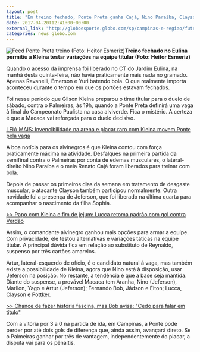 ```yaml
---
layout: post
title: "Em treino fechado, Ponte Preta ganha Cajá, Nino Paraíba, Clayson e Jeferson"
date: 2017-04-20T12:41:00+00:00
external_link: "http://globoesporte.globo.com/sp/campinas-e-regiao/futebol/times/ponte-preta/noticia/2017/04/em-treino-fechado-ponte-preta-ganha-caja-nino-paraiba-clayson-e-jeferson.html"
categories: news globo.com
---
```

 ![Feed Ponte Preta treino (Foto: Heitor Esmeriz)](http://s2.glbimg.com/kY5QvSBox6O_sZZ3hZ0z0TdFGGU=/0x0:1251x960/300x230/s.glbimg.com/es/ge/f/original/2017/04/20/ponte1.jpg "Feed Ponte Preta treino (Foto: Heitor Esmeriz)")**Treino fechado no&nbsp;Eulina permitiu a Kleina testar variações na equipe titular (Foto: Heitor Esmeriz)**

Quando o acesso da imprensa foi liberado no CT do Jardim Eulina, na manhã desta quinta-feira, não havia praticamente mais nada no gramado. Apenas Ravanelli, Emerson e Yuri batendo bola. O que realmente importa aconteceu durante o tempo em que os portões estavam fechados.

Foi nesse período que Gilson Kleina preparou o time titular para o duelo de sábado, contra o Palmeiras, às 19h, quando a Ponte Preta definirá uma vaga à final do Campeonato Paulista na casa alviverde. Fica o mistério. A certeza é que a Macaca vai reforçada para o duelo decisivo.&nbsp;

[LEIA MAIS:&nbsp;Invencibilidade na arena e placar raro com Kleina movem Ponte pela vaga](http://globoesporte.globo.com/sp/campinas-e-regiao/futebol/times/ponte-preta/noticia/2017/04/invencibilidade-na-arena-e-placar-raro-com-kleina-movem-ponte-pela-vaga.html)

A boa notícia para os alvinegros é que Kleina contou com força praticamente máxima na atividade. Desfalques na primeira partida da semifinal contra o Palmeiras por conta de edemas musculares, o lateral-direito Nino Paraíba e o meia Renato Cajá foram liberados para treinar com bola.&nbsp;

Depois de passar os primeiros dias da semana em tratamento de desgaste muscular, o atacante Clayson também participou normalmente. Outra novidade foi a presença de Jeferson, que foi liberado na última quarta para acompanhar o nascimento da filha Sophia.

[\>\> Papo com Kleina e fim de jejum: Lucca retoma padrão com gol contra Verdão](http://globoesporte.globo.com/sp/campinas-e-regiao/futebol/times/ponte-preta/noticia/2017/04/papo-com-kleina-e-fim-de-jejum-lucca-retoma-padrao-com-gol-contra-verdao.html)

Assim, o comandante alvinegro ganhou mais opções para armar a equipe. Com privacidade, ele testou alternativas e variações táticas na equipe titular. A principal dúvida fica em relação ao substituto de Reynaldo, suspenso por três cartões amarelos.

Artur, lateral-esquerdo de ofício, é o candidato natural à vaga, mas também existe a possibilidade de Kleina, agora que Nino está à disposição, usar Jeferson na posição. No restante, a tendência é que a base seja mantida. Diante do suspense, a provável Macaca tem Aranha, Nino (Jeferson), Marllon, Yago e Artur (Jeferson); Fernando Bob, Jádson e Elton; Lucca, Clayson e Pottker.

[\>\> Chance de fazer história fascina, mas Bob avisa: "Cedo para falar em título"](http://globoesporte.globo.com/sp/campinas-e-regiao/futebol/times/ponte-preta/noticia/2017/04/chance-de-fazer-historia-fascina-mas-bob-avisa-cedo-para-falar-em-titulo.html)

Com a vitória por 3 a 0 na partida de ida, em Campinas, a Ponte pode perder por até dois gols de diferença que, ainda assim, avançará direto. Se o Palmeiras ganhar por três de vantagem, independentemente do placar, a disputa vai para os pênaltis.&nbsp;

